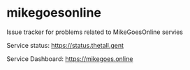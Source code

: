 # mikegoesonline

Issue tracker for problems related to MikeGoesOnline servies

Service status: https://status.thetall.gent

Service Dashboard: https://mikegoes.online
